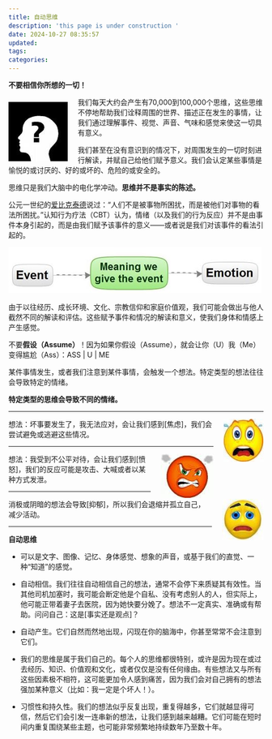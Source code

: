 ```yaml
---
title: 自动思维
description: 'this page is under construction '
date: 2024-10-27 08:35:57
updated:
tags:
categories:
---
```

 
**不要相信你所想的一切！**

<img src="/images/getselfhelp/cognition.jpg" style="float: left; margin-right: 20px;margin-top:10px;" />

我们每天大约会产生有70,000到100,000个思维，这些思维不停地帮助我们诠释周围的世界、描述正在发生的事情，让我们通过理解事件、视觉、声音、气味和感觉来使这一切具有意义。

我们甚至在没有意识到的情况下，对周围发生的一切时刻进行解读，并赋自己给他们赋予意义。我们会认定某些事情是愉悦的或讨厌的、好的或坏的、危险的或安全的。

思维只是我们大脑中的电化学冲动。**思维并不是事实的陈述。**

公元一世纪的[爱比克泰德](https://en.wikipedia.org/wiki/Epictetus)说过：“人们不是被事物所困扰，而是被他们对事物的看法所困扰。”认知行为疗法（CBT）认为，情绪（以及我们的行为反应）并不是由事件本身引起的，而是由我们赋予该事件的意义——或者说是我们对该事件的看法引起的。

<img src="/images/getselfhelp/meaning2.jpg" />

由于以往经历、成长环境、文化、宗教信仰和家庭价值观，我们可能会做出与他人截然不同的解读和评估。这些赋予事件和情况的解读和意义，使我们身体和情感上产生感觉。

不要**假设（Assume）**！因为如果你假设（Assume），就会让你（U）我（Me）变得尴尬（Ass）：ASS | U | ME

某件事情发生，或者我们注意到某件事情，会触发一个想法。特定类型的想法往往会导致特定的情绪。

**特定类型的思维会导致不同的情绪。**

---

<img src="/images/getselfhelp/fear.jpg" style="float: right; margin-left: 20px;margin-top:0px" />想法：坏事要发生了，我无法应对，会让我们感到[焦虑]，我们会尝试避免或逃避这些情况。


---

<img src="/images/getselfhelp/angry.jpg" style="float: right; margin-left: 20px;margin-top:0px;" />想法：我受到不公平对待，会让我们感到[愤怒]，我们的反应可能是攻击、大喊或者以某种方式发泄。


---

<img src="/images/getselfhelp/depressed.jpg" style="float: right; margin-left: 20px;margin-top:0px;" />消极或阴暗的想法会导致[抑郁]，所以我们会退缩并孤立自己，减少活动。


---

**自动思维**

 * 可以是文字、图像、记忆、身体感觉、想象的声音，或基于我们的直觉、一种“知道”的感觉。
 * 自动相信。我们往往自动相信自己的想法，通常不会停下来质疑其有效性。当其他司机加塞时，我可能会断定他是个自私、没有考虑别人的人，但实际上，他可能正带着妻子去医院，因为她快要分娩了。想法不一定真实、准确或有帮助。问问自己：这是[事实还是观点]？

 * 自动产生。它们自然而然地出现，闪现在你的脑海中，你甚至常常不会注意到它们。  
 * 我们的思维是属于我们自己的。每个人的思维都很特别，或许是因为现在或过去经历、知识、价值观和文化，或者仅仅是没有任何缘由。有些想法又与所有这些因素极不相符，这可能更加令人感到痛苦，因为我们会对自己拥有的想法强加某种意义（比如：我一定是个坏人！）。

 * 习惯性和持久性。我们的想法似乎反复出现，重复得越多，它们就越显得可信，然后它们会引发一连串新的想法，让我们感到越来越糟。它们可能在短时间内重复围绕某些主题，也可能非常频繁地持续数年乃至数十年。